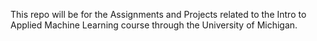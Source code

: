 This repo will be for the Assignments and Projects related to the Intro to Applied Machine Learning course through the University of Michigan.
